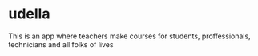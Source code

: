 # udella
This is an app where teachers make courses for students, proffessionals, technicians and all folks of lives

